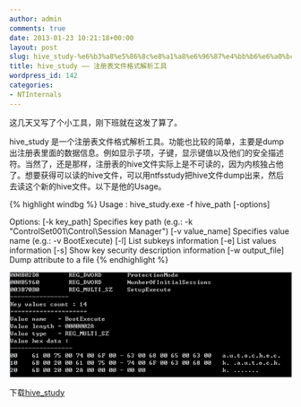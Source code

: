 ```yaml
---
author: admin
comments: true
date: 2013-01-23 10:21:18+00:00
layout: post
slug: hive_study-%e6%b3%a8%e5%86%8c%e8%a1%a8%e6%96%87%e4%bb%b6%e6%a0%bc%e5%bc%8f%e8%a7%a3%e6%9e%90%e5%b7%a5%e5%85%b7
title: hive_study —— 注册表文件格式解析工具
wordpress_id: 142
categories:
- NTInternals
---
```


这几天又写了个小工具，刚下班就在这发了算了。

hive_study 是一个注册表文件格式解析工具。功能也比较的简单，主要是dump出注册表里面的数据信息。例如显示子项，子键，显示键值以及他们的安全描述符。当然了，还是那样，注册表的hive文件实际上是不可读的，因为内核独占他了。想要获得可以读的hive文件，可以用ntfsstudy把hive文件dump出来，然后去读这个新的hive文件。以下是他的Usage。

{% highlight windbg %}
Usage : hive_study.exe -f hive_path [-options]

Options:
[-k key_path] Specifies key path (e.g.: -k "ControlSet001\Control\Session Manager")
[-v value_name] Specifies value name (e.g.: -v BootExecute)
[-l] List subkeys information
[-e] List values information
[-s] Show key security description information
[-w output_file] Dump attribute to a file
{% endhighlight %}

[![20130123181723](/uploads/2013/01/20130123181723.png)](/uploads/2013/01/20130123181723.png)



下载[hive_study](/uploads/2013/01/hive_study.zip)
